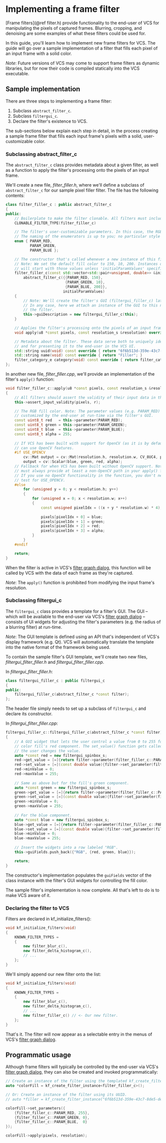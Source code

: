# Implementing a frame filter

[Frame filters](@ref filter.h) provide functionality to the end-user of VCS for manipulating the pixels of captured frames. Blurring, cropping, and denoising are some examples of what these filters could be used for.

In this guide, you'll learn how to implement new frame filters for VCS. The guide will go over a sample implementation of a filter that fills each pixel of an input frame with a solid color.

*Note*: Future versions of VCS may come to support frame filters as dynamic libraries, but for now their code is compiled statically into the VCS executable.

## Sample implementation

There are three steps to implementing a frame filter:

1. Subclass `abstract_filter_c`.
2. Subclass `filtergui_c`.
3. Declare the filter's existence to VCS.

The sub-sections below explain each step in detail, in the process creating a sample frame filter that fills each input frame's pixels with a solid, user-customizable color.

### Subclassing abstract_filter_c

The `abstract_filter_c` class provides metadata about a given filter, as well as a function to apply the filter's processing onto the pixels of an input frame.

We'll create a new file, *filter_filler.h*, where we'll define a subclass of `abstract_filter_c` for our sample pixel filler filter. The file has the following contents:

```cpp
class filter_filler_c : public abstract_filter_c
{
public:
    // Boilerplate to make the filter clonable. All filters must include this line.
    CLONABLE_FILTER_TYPE(filter_filler_c)

    // The filter's user-customizable parameters. In this case, the RGB fill color.
    // The naming of the enumerators is up to you; no particular style is required.
    enum { PARAM_RED,
           PARAM_GREEN,
           PARAM_BLUE };

    // The constructor that's called whenever a new instance of this filter is created.
    // Note: We set the default fill color to 150, 10, 200. Instances of the filter
    // will start with those values unless 'initialParamValues' specifies other values.
    filter_filler_c(const std::vector<std::pair<unsigned, double>> &initialParamValues = {}) :
        abstract_filter_c({{PARAM_RED, 150},
                           {PARAM_GREEN, 10},
                           {PARAM_BLUE, 200}},
                          initialParamValues)
    {
        // Note: We'll create the filter's GUI (filtergui_filler_c) later in this guide.
        // In any case, here we attach an instance of the GUI to this new instance of
        // the filter.
        this->guiDescription = new filtergui_filler_c(this);
    }

    // Applies the filter's processing onto the pixels of an input frame.
    void apply(u8 *const pixels, const resolution_s &resolution) override;

    // Metadata about the filter. These data serve both to uniquely identify the filter
    // and for presenting it to the end-user in the VCS UI.
    std::string uuid(void) const override { return "6f6b513d-359e-43c7-8de5-de29b1559d10"; }
    std::string name(void) const override { return "Filler"; }
    filter_category_e category(void) const override { return filter_category_e::reduce; }
};
```

In another new file, *filter_filler.cpp*, we'll provide an implementation of the filter's `apply()` function:

```cpp
void filter_filler_c::apply(u8 *const pixels, const resolution_s &resolution)
{
    // All filters should assert the validity of their input data in this way.
    this->assert_input_validity(pixels, r);

    // The RGB fill color. Note: The parameter values (e.g. PARAM_RED) can be
    // customized by the end-user at run-time via the filter's GUI.
    const uint8_t red   = this->parameter(PARAM_RED);
    const uint8_t green = this->parameter(PARAM_GREEN);
    const uint8_t blue  = this->parameter(PARAM_BLUE);
    const uint8_t alpha = 255;
    
    // If VCS has been built with support for OpenCV (as it is by default), we
    // can use OpenCV features.
    #if USE_OPENCV
        cv::Mat output = cv::Mat(resolution.h, resolution.w, CV_8UC4, pixels);
        output = cv::Scalar(blue, green, red, alpha);
    // Fallback for when VCS has been built without OpenCV support. Note: You
    // must always provide at least a non-OpenCV path in your apply() function.
    // If you use no OpenCV functionality in the function, you don't need to
    // test for USE_OPENCV.
    #else
        for (unsigned y = 0; y < resolution.h; y++)
        {
            for (unsigned x = 0; x < resolution.w; x++)
            {
                const unsigned pixelIdx = ((x + y * resolution.w) * 4);
    
                pixels[pixelIdx + 0] = blue;
                pixels[pixelIdx + 1] = green;
                pixels[pixelIdx + 2] = red;
                pixels[pixelIdx + 3] = alpha;
            }
        }
    #endif

    return;
}
```

When the filter is active in VCS's [filter graph dialog](https://www.tarpeeksihyvaesoft.com/vcs/docs/user-manual/2.5.0/#dialog-windows-filter-graph-dialog), this function will be called by VCS with the data of each frame as they're captured.

*Note*: The `apply()` function is prohibited from modifying the input frame's resolution.

### Subclassing filtergui_c

The `filtergui_c` class provides a template for a filter's GUI. The GUI &ndash; which will be available to the end-user via VCS's [filter graph dialog](https://www.tarpeeksihyvaesoft.com/vcs/docs/user-manual/2.5.0/#dialog-windows-filter-graph-dialog) &ndash; consists of UI widgets for adjusting the filter's parameters (e.g. the radius of a blurring filter) at run-time.

*Note*: The GUI template is defined using an API that's independent of VCS's display framework (e.g. Qt). VCS will automatically translate the template into the native format of the framework being used.

To contain the sample filter's GUI template, we'll create two new files, *filtergui_filter_filler.h* and *filtergui_filter_filler.cpp*.

In *filtergui_filter_filler.h*:

```cpp
class filtergui_filler_c : public filtergui_c
{
public:
    filtergui_filler_c(abstract_filter_c *const filter);
};
```

The header file simply needs to set up a subclass of `filtergui_c` and declare its constructor.

In *filtergui_filter_filler.cpp*:

```cpp
filtergui_filler_c::filtergui_filler_c(abstract_filter_c *const filter)
{
    // A GUI widget that lets the user control a value from 0 to 255 for the
    // color fill's red component. The set_value() function gets called when
    // the user changes the value.
    auto *const red = new filtergui_spinbox_s;
    red->get_value = [=]{return filter->parameter(filter_filler_c::PARAM_RED);};
    red->set_value = [=](const double value){filter->set_parameter(filter_filler_c::PARAM_RED, value);};
    red->minValue = 0;
    red->maxValue = 255;
    
    // Same as above but for the fill's green component.
    auto *const green = new filtergui_spinbox_s;
    green->get_value = [=]{return filter->parameter(filter_filler_c::PARAM_BIT_COUNT_GREEN);};
    green->set_value = [=](const double value){filter->set_parameter(filter_filler_c::PARAM_GREEN, value);};
    green->minValue = 0;
    green->maxValue = 255;
    
    // For the blue component.
    auto *const blue = new filtergui_spinbox_s;
    blue->get_value = [=]{return filter->parameter(filter_filler_c::PARAM_BLUE);};
    blue->set_value = [=](const double value){filter->set_parameter(filter_filler_c::PARAM_BLUE, value);};
    blue->minValue = 0;
    blue->maxValue = 255;
    
    // Insert the widgets into a row labeled "RGB".
    this->guiFields.push_back({"RGB", {red, green, blue}});

    return;
}
```

The constructor's implementation populates the `guiFields` vector of the class instance with the filter's GUI widgets for controlling the fill color.

The sample filter's implementation is now complete. All that's left to do is to make VCS aware of it.

### Declaring the filter to VCS

Filters are declared in kf_initialize_filters():

```cpp
void kf_initialize_filters(void)
{
    KNOWN_FILTER_TYPES =
    {
        new filter_blur_c(),
        new filter_delta_histogram_c(),
        // ...
    };
}
```

We'll simply append our new filter onto the list:

```cpp
void kf_initialize_filters(void)
{
    KNOWN_FILTER_TYPES =
    {
        new filter_blur_c(),
        new filter_delta_histogram_c(),
        // ...
        new filter_filler_c() // <- Our new filter.
    };
}
```

That's it. The filter will now appear as a selectable entry in the menus of VCS's [filter graph dialog](https://www.tarpeeksihyvaesoft.com/vcs/docs/user-manual/2.5.0/#dialog-windows-filter-graph-dialog).

## Programmatic usage

Although frame filters will typically be controlled by the end-user via VCS's [filter graph dialog](https://www.tarpeeksihyvaesoft.com/vcs/docs/user-manual/2.5.0/#dialog-windows-filter-graph-dialog), they can also be created and invoked programmatically:

```cpp
// Create an instance of the filter using the templated kf_create_filter_instance().
auto *colorFill = kf_create_filter_instance<filter_filler_c>();

// Or: Create an instance of the filter using its UUID.
// auto *filler = kf_create_filter_instance("6f6b513d-359e-43c7-8de5-de29b1559d10").

colorFill->set_parameters({
    {filter_filler_c::PARAM_RED, 255},
    {filter_filler_c::PARAM_GREEN, 0},
    {filter_filler_c::PARAM_BLUE,  0}
});

colorFill->apply(pixels, resolution);
```
